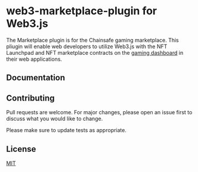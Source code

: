 # web3-marketplace-plugin for Web3.js

The Marketplace plugin is for the Chainsafe gaming marketplace. This pliugin will enable web developers to utilize Web3.js with the NFT Launchpad and NFT marketplace contracts on the [gaming dashboard](https://dashboard.gaming.chainsafe.io/dashboard) in their web applications.

## Documentation

## Contributing

Pull requests are welcome. For major changes, please open an issue first
to discuss what you would like to change.

Please make sure to update tests as appropriate.

## License

[MIT](https://choosealicense.com/licenses/mit/)
